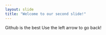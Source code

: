 ```yaml
---
layout: slide
title: "Welcome to our second slide!"
---
```

Github is the best
Use the left arrow to go back!
